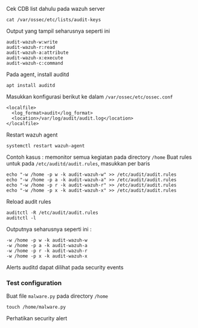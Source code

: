Cek CDB list dahulu pada wazuh server
```
cat /var/ossec/etc/lists/audit-keys
```
Output yang tampil seharusnya seperti ini
```
audit-wazuh-w:write
audit-wazuh-r:read
audit-wazuh-a:attribute
audit-wazuh-x:execute
audit-wazuh-c:command
```

Pada agent, install auditd
```
apt install auditd
```

Masukkan konfigurasi berikut ke dalam ```/var/ossec/etc/ossec.conf```
```
<localfile>
  <log_format>audit</log_format>
  <location>/var/log/audit/audit.log</location>
</localfile>
```

Restart wazuh agent
```
systemctl restart wazuh-agent
```

Contoh kasus : memonitor semua kegiatan pada directory ```/home```
Buat rules untuk pada ```/etc/auditd/audit.rules```, masukkan per baris
```
echo "-w /home -p w -k audit-wazuh-w" >> /etc/audit/audit.rules
echo "-w /home -p a -k audit-wazuh-a" >> /etc/audit/audit.rules
echo "-w /home -p r -k audit-wazuh-r" >> /etc/audit/audit.rules
echo "-w /home -p x -k audit-wazuh-x" >> /etc/audit/audit.rules
```

Reload audit rules
```
auditctl -R /etc/audit/audit.rules
auditctl -l
```

Outputnya seharusnya seperti ini :
```
-w /home -p w -k audit-wazuh-w
-w /home -p a -k audit-wazuh-a
-w /home -p r -k audit-wazuh-r
-w /home -p x -k audit-wazuh-x
```
Alerts auditd dapat dilihat pada security events

### Test configuration
Buat file `malware.py` pada directory `/home`
```
touch /home/malware.py
```

Perhatikan security alert
